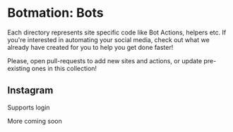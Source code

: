<h1>Botmation: Bots</h1>

Each directory represents site specific code like Bot Actions, helpers etc. If you're interested in automating your social media, check out what we already have created for you to help you get done faster!

Please, open pull-requests to add new sites and actions, or update pre-existing ones in this collection!

Instagram
---------
Supports login


More coming soon